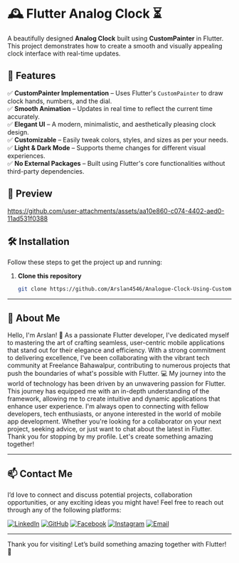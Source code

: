 
# 🕰️ Flutter Analog Clock ⏳

A beautifully designed **Analog Clock** built using **CustomPainter** in Flutter. This project demonstrates how to create a smooth and visually appealing clock interface with real-time updates.

## 📌 Features

✅ **CustomPainter Implementation** – Uses Flutter's `CustomPainter` to draw clock hands, numbers, and the dial.  
✅ **Smooth Animation** – Updates in real time to reflect the current time accurately.  
✅ **Elegant UI** – A modern, minimalistic, and aesthetically pleasing clock design.  
✅ **Customizable** – Easily tweak colors, styles, and sizes as per your needs.  
✅ **Light & Dark Mode** – Supports theme changes for different visual experiences.  
✅ **No External Packages** – Built using Flutter's core functionalities without third-party dependencies.  

## 📸 Preview



https://github.com/user-attachments/assets/aa10e860-c074-4402-aed0-11ad531f0388


## 🛠️ Installation

Follow these steps to get the project up and running:

1. **Clone this repository**  
   ```sh
   git clone https://github.com/Arslan4546/Analogue-Clock-Using-Custom-Painter.git

---
## 🚀 About Me
Hello, I'm Arslan! 👋 As a passionate Flutter developer, I've dedicated myself to mastering the art of crafting seamless, user-centric mobile applications that stand out for their elegance and efficiency. With a strong commitment to delivering excellence, I've been collaborating with the vibrant tech community at Freelance Bahawalpur, contributing to numerous projects that push the boundaries of what's possible with Flutter. 💻 My journey into the world of technology has been driven by an unwavering passion for Flutter. This journey has equipped me with an in-depth understanding of the framework, allowing me to create intuitive and dynamic applications that enhance user experience. I'm always open to connecting with fellow developers, tech enthusiasts, or anyone interested in the world of mobile app development. Whether you're looking for a collaborator on your next project, seeking advice, or just want to chat about the latest in Flutter. Thank you for stopping by my profile. Let's create something amazing together!

---
## 📫 Contact Me

I’d love to connect and discuss potential projects, collaboration opportunities, or any exciting ideas you might have! Feel free to reach out through any of the following platforms:

[![LinkedIn](https://img.shields.io/badge/-LinkedIn-blue?style=flat-square&logo=linkedin&logoColor=white)](https://www.linkedin.com/in/arslan4546/)
[![GitHub](https://img.shields.io/badge/-GitHub-black?style=flat-square&logo=github&logoColor=white)](https://github.com/Arslan4546)
[![Facebook](https://img.shields.io/badge/-Facebook-1877F2?style=flat-square&logo=facebook&logoColor=white)](https://www.facebook.com/Arslan4546)
[![Instagram](https://img.shields.io/badge/-Instagram-E4405F?style=flat-square&logo=instagram&logoColor=white)](https://www.instagram.com/arslantariq4546)
[![Email](https://img.shields.io/badge/-Email-D14836?style=flat-square&logo=gmail&logoColor=white)](mailto:arslantariq4546@gmail.com)

---

Thank you for visiting! Let’s build something amazing together with Flutter! 🌟 



